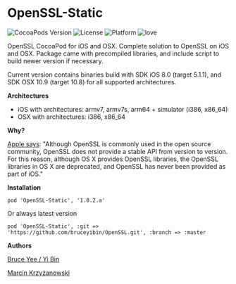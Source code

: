 OpenSSL-Static
=======

![CocoaPods Version](https://img.shields.io/cocoapods/v/OpenSSL.svg?style=flat)
![License](https://img.shields.io/cocoapods/l/OpenSSL.svg?style=flat)
![Platform](https://img.shields.io/cocoapods/p/OpenSSL.svg?style=flat)
![love](https://img.shields.io/badge/made%20with-%3C3-orange.svg)

OpenSSL CocoaPod for iOS and OSX. Complete solution to OpenSSL on iOS and OSX. Package came with precompiled libraries, and include script to build newer version if necessary.

Current version contains binaries build with SDK iOS 8.0 (target 5.1.1), and SDK OSX 10.9 (target 10.8) for all supported architectures.

**Architectures**

- iOS with architectures: armv7, armv7s, arm64 + simulator (i386, x86_64)
- OSX with architectures: i386, x86_64

**Why?**

[Apple says](https://developer.apple.com/library/mac/documentation/security/Conceptual/cryptoservices/GeneralPurposeCrypto/GeneralPurposeCrypto.html):
"Although OpenSSL is commonly used in the open source community, OpenSSL does not provide a stable API from version to version. For this reason, although OS X provides OpenSSL libraries, the OpenSSL libraries in OS X are deprecated, and OpenSSL has never been provided as part of iOS."

**Installation**

````
pod 'OpenSSL-Static', '1.0.2.a'
````

Or always latest version

````
pod 'OpenSSL-Static', :git => 'https://github.com/bruceyibin/OpenSSL.git', :branch => :master
````

**Authors**

[Bruce Yee / Yi Bin](https://twitter.com/yiibin)

[Marcin Krzyżanowski](https://twitter.com/krzyzanowskim)
